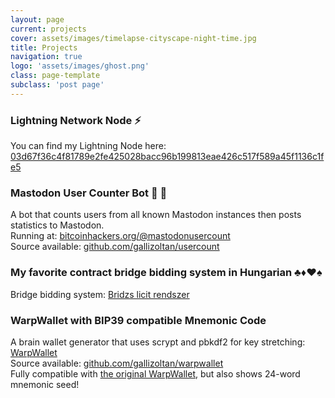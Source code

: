 ```yaml
---
layout: page
current: projects
cover: assets/images/timelapse-cityscape-night-time.jpg
title: Projects
navigation: true
logo: 'assets/images/ghost.png'
class: page-template
subclass: 'post page'
---
```

### Lightning Network Node ⚡
You can find my Lightning Node here: [03d67f36c4f81789e2fe425028bacc96b199813eae426c517f589a45f1136c1fe5](https://1ml.com/node/03d67f36c4f81789e2fe425028bacc96b199813eae426c517f589a45f1136c1fe5)

### Mastodon User Counter Bot 🐘 🤖
A bot that counts users from all known Mastodon instances then posts statistics to Mastodon.  
Running at: [bitcoinhackers.org/@mastodonusercount](https://bitcoinhackers.org/@mastodonusercount)  
Source available: [github.com/gallizoltan/usercount](https://github.com/gallizoltan/usercount)

### My favorite contract bridge bidding system in Hungarian ♣♦♥♠
Bridge bidding system: [Bridzs licit rendszer](https://bridge.zoltan.xyz/)

### WarpWallet with BIP39 compatible Mnemonic Code
A brain wallet generator that uses scrypt and pbkdf2 for key stretching: [WarpWallet](https://zoltan.xyz/warp)  
Source available: [github.com/gallizoltan/warpwallet](https://github.com/gallizoltan/warpwallet)  
Fully compatible with [the original WarpWallet](https://keybase.io/warp/), but also shows 24-word mnemonic seed!
